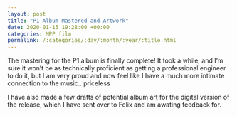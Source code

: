 ```yaml
---
layout: post
title: "P1 Album Mastered and Artwork"
date: 2020-01-15 19:28:00 +00:00
categories: MPP film
permalink: /:categories/:day/:month/:year/:title.html
---
```


The mastering for the P1 album is finally complete! It took a while, and I’m sure it won’t be as technically proficient as getting a professional engineer to do it, but I am very proud and now feel like I have a much more intimate connection to the music.. priceless

I have also made a few drafts of potential album art for the digital version of the release, which I have sent over to Felix and am awating feedback for.

